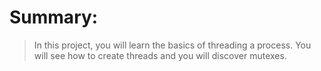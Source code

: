 # Summary:
> In this project, you will learn the basics of threading a process.
You will see how to create threads and you will discover mutexes.
